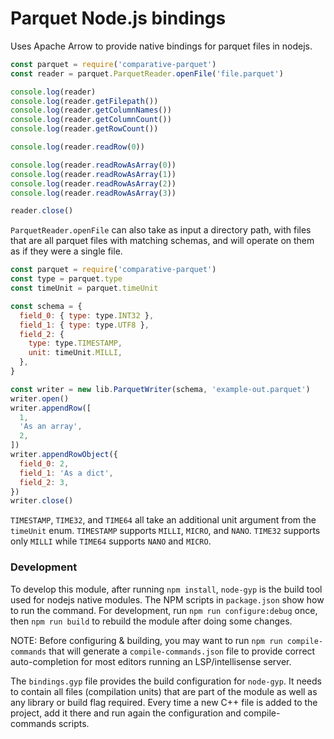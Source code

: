 
# Parquet Node.js bindings

Uses Apache Arrow to provide native bindings for parquet files in nodejs.

```javascript
const parquet = require('comparative-parquet')
const reader = parquet.ParquetReader.openFile('file.parquet')

console.log(reader)
console.log(reader.getFilepath())
console.log(reader.getColumnNames())
console.log(reader.getColumnCount())
console.log(reader.getRowCount())

console.log(reader.readRow(0))

console.log(reader.readRowAsArray(0))
console.log(reader.readRowAsArray(1))
console.log(reader.readRowAsArray(2))
console.log(reader.readRowAsArray(3))

reader.close()
```

`ParquetReader.openFile` can also take as input a directory path, with files that
are all parquet files with matching schemas, and will operate on them as if they
were a single file.

```javascript
const parquet = require('comparative-parquet')
const type = parquet.type
const timeUnit = parquet.timeUnit

const schema = {
  field_0: { type: type.INT32 },
  field_1: { type: type.UTF8 },
  field_2: { 
    type: type.TIMESTAMP,
    unit: timeUnit.MILLI,
  },
}

const writer = new lib.ParquetWriter(schema, 'example-out.parquet')
writer.open()
writer.appendRow([
  1,
  'As an array',
  2,
])
writer.appendRowObject({
  field_0: 2,
  field_1: 'As a dict',
  field_2: 3,
})
writer.close()
```

`TIMESTAMP`, `TIME32`, and `TIME64` all take an additional unit argument from the `timeUnit` enum. `TIMESTAMP` supports `MILLI`, `MICRO`, and `NANO`. `TIME32` supports only `MILLI` while `TIME64` supports `NANO` and `MICRO`.

### Development

To develop this module, after running `npm install`, `node-gyp` is the build
tool used for nodejs native modules. The NPM scripts in `package.json` show
how to run the command. For development, run `npm run configure:debug` once,
then `npm run build` to rebuild the module after doing some changes.

NOTE: Before configuring & building, you may want to run `npm run compile-commands`
that will generate a `compile-commands.json` file to provide correct auto-completion
for most editors running an LSP/intellisense server.

The `bindings.gyp` file provides the build configuration for `node-gyp`. It needs
to contain all files (compilation units) that are part of the module as well as
any library or build flag required. Every time a new C++ file is added to the project,
add it there and run again the configuration and compile-commands scripts.
